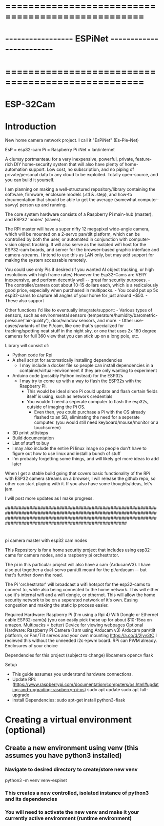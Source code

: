 # ==================================================
# ----------------- ESPiNet ------------------------
# ==================================================
# ESP-32Cam

# Introduction

New home camera network project. I call it "EsPiNet" (Es-Pie-Net)

EsP = esp32-cam
Pi = Raspberry Pi
iNet = lan/internet

A clumsy portmanteau for a very inexpensive, powerful, private, feature-rich DIY home-security system that will also have plenty of home-automation support. 
Low cost, no subscription, and no piping of private/personal data to any cloud to be exploited. Totally open-source, and you can build it yourself.

I am planning on making a well-structured repository/library containing the software, firmware, enclosure models (.stl & .step), and how-to documentation that should be able to get the average (somewhat computer-savvy) person up and running.

The core system hardware consists of a Raspberry Pi main-hub (master), and ESP32 'nodes' (slaves).

The RPi master will have a super nifty 12 megapixel wide-angle camera, which will be mounted on a 2-servo pan/tilt platform, which can be controlled by both the user, or automated in conjunction with computer-vision object tracking. It will also serve as the isolated wifi host for the ESP32-cam boards, and server for the browser-based graphic interface and camera-streams. I intend to use this as LAN only, but may add support for making the system accessable remotely.

You could use only Pis if desired (if you wanted AI object tracking, or high resolutions with high frame rates)
However the Esp32-Cams are VERY inexpensive, and perform decently well -- great for security purposes.
	- The controller/camera cost about 10-15 dollars each, which is a rediculously good price, especially when purchased in multipacks. 
	- You could put up 5x esp32-cams to capture all angles of your home for just around ~$50.
	- These also support 

Other functions I'd like to eventually integrate/support:
	- Various types of sensors, such as environmental sensors (temperature/humidity/barometric-pressure/'air-quality'), door/window sensors, and more. 
	- Other use-cases/variants of the Pi/cam, like one that's specialized for tracking/spotting neat stuff in the night sky, or one that uses 2x 180 degree cameras for full 360 view that you can stick up on a long pole, etc.

Library will consist of: 
- Python code for Rpi
- A shell script for automatically installing dependencies 
	- I may include a docker file so people can install dependencies in a container/virtual-environment if they are only wanting to experiment
- Arduino code (possibly Python instead) for the ESP32s
	- I may try to come up with a way to flash the ESP32s with the Raspberry Pi. 
		- This would be ideal since Pi could update and flash certain fields itself is using, such as network credentials
		- You wouldn't need a seperate computer to flash the esp32s, outside of imaging the Pi OS. 
			- Even then, you could purchase a Pi with the OS already flashed to an SD, eliminating the need for a seperate computer. (you would still need keyboard/mouse/monitor or a touchscreen)
- 3D print .stl/steps
- Build documentation
- List of stuff to buy
- I may also include the entire Pi linux image so people don't have to figure out how to use linux and install a bunch of stuff
- I'm probably forgetting some things, and will likely get more ideas to add later

When I get a stable build going that covers basic functionality of the RPi with ESP32 camera streams on a browser, I will release the github repo, so other can start playing with it. If you also have some thoughts/ideas, let's jam.

I will post more updates as I make progress. 

#####################################################################################################################################################################################################################
#
pi camera master with esp32 cam nodes

This Repository is for a home security project that includes using esp32-cams for camera nodes,
and a raspberry pi orchestrator.

The pi in this particular project will also have a cam (ArducamV3).
I have also put together a dual-servo pan/tilt mount for the pi/arducam -- but that's further down the road.

The Pi 'orchestrator' will broadcast a wifi hotspot for the esp32-cams to connect to, while also being 
connected to the home network. This will either use it's internal wifi and a wifi dongle, or ethernet. 
  This will allow the home security network to be on a seperated network of it's own. Easing congestion
  and making the static ip process easier.

Required Hardware:
  Raspberry Pi (I'm using a Rpi 4)
  Wifi Dongle or Ethernet cable
  ESP32-cam(s) (you can easily pick these up for about $10-15ea on amazon. Multipacks = better)
  Device for viewing webpages
Optional Hardware:
  Raspberry Pi Camera (I am using Arducam v3)
  Arducam pan/tilt platform, or Pan/Tilt servos and your own mounting 
    https://a.co/d/2lyy3tC I recieved this without the unneeded i2c->pwm board. RPi can PWM already.
  Enclosures of your choice

Dependencies for this project (subject to change)
  libcamera
  opencv
  flask

Setup
- This guide assumes you understand hardware connections.
- Update RPi: (https://www.raspberrypi.com/documentation/computers/os.html#updating-and-upgrading-raspberry-pi-os)
    sudo apt update
    sudo apt full-upgrade
- Install Dependencies:
    sudo apt-get install python3-flask


# Creating a virtual environment (optional)
## Create a new environment using venv (this assumes you have python3 installed)
### Navigate to desired directory to create/store new venv
python3 -m venv venv-espinet
### This creates a new controlled, isolated instance of python3 and its dependencies
### You will need to activate the new venv and make it your currently active environment (runtime environment)
